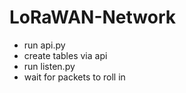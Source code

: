 # LoRaWAN-Network

- run api.py
- create tables via api
- run listen.py
- wait for packets to roll in
